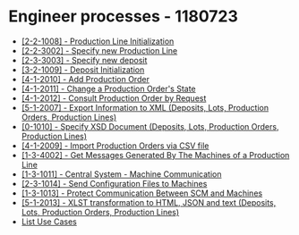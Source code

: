 # Engineer processes - 1180723 #

- [[2-2-1008] - Production Line Initialization](ProductionLineInit/ProductionLineInit.md)
- [[2-2-3002] - Specify new Production Line](SpecifyNewProductionLine/SpecifyNewProductionLine.md)
- [[2-3-3003] - Specify new deposit](SpecifyNewDeposit/SpecifyNewDeposit.md)
- [[3-2-1009] - Deposit Initialization](DepositInit/DepositInit.md)
- [[4-1-2010] - Add Production Order](AddProductionOrder/AddProductionOrder.md)
- [[4-1-2011] - Change a Production Order's State](ChangeaProductionOrder'sState/ChangeProductionOrderState.md)
- [[4-1-2012] - Consult Production Order by Request](ConsultProductionOrderByRequest/ConsultProductionOrderByRequest.md)
- [[5-1-2007] - Export Information to XML (Deposits, Lots, Production Orders, Production Lines)](ExportInformationToXML/ExportInformationToXML.md)
- [[0-1010] - Specify XSD Document (Deposits, Lots, Production Orders, Production Lines)](SpecifyXSDDepositsLotsProductionOrdersProductionLines/SpecifyXSD.md)
- [[4-1-2009] - Import Production Orders via CSV file](ImportProductionOrdersViaCSVFile/ImportProductionOrdersViaCSVFile.md)
- [[1-3-4002] - Get Messages Generated By The Machines of a Production Line](GetMessagesGeneratedByMachines/GetMessagesGeneratedByMachines.md)
- [[1-3-1011] - Central System - Machine Communication](CentralSystemCommunicationWithIndustrialMachines/CentralSystemCommunicationWithIndustrialMachines.md)
- [[2-3-1014] - Send Configuration Files to Machines](SendConfigurationFilesToMachine/SendConfigurationFilesToMachine.md)
- [[1-3-1013] - Protect Communication Between SCM and Machines](ProtectCommunicationBetweenCentralSystemMachine/ProtectCommunicationBetweenCentralSystemMachine.md)
- [[5-1-2013] - XLST transformation to HTML, JSON and text (Deposits, Lots, Production Orders, Production Lines)](XLSTTransformation/XLSTTransformation.md)
- [List Use Cases](ListUserCases/ListUserCases.md)